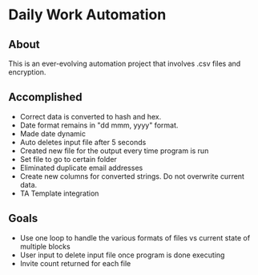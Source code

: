 # Daily Work Automation

## About 

This is an ever-evolving automation project that involves .csv files and encryption.
<br>

## Accomplished
* Correct data is converted to hash and hex. 
* Date format remains in "dd mmm, yyyy" format.
* Made date dynamic
* Auto deletes input file after 5 seconds
* Created new file for the output every time program is run
* Set file to go to certain folder
* Eliminated duplicate email addresses
* Create new columns for converted strings. Do not overwrite current data.
* TA Template integration

## Goals

* Use one loop to handle the various formats of files vs current state of multiple blocks
* User input to delete input file once program is done executing
* Invite count returned for each file